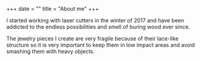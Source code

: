 +++
date = ""
title = "About me"
+++

I started working with laser cutters in the winter of 2017 and have been addicted to the endless possibilities and smell of buring wood ever since.  

The jewelry pieces I create are very fragile because of their lace-like structure so it is very important to keep them in low impact areas and avoid smashing them with heavy objects.